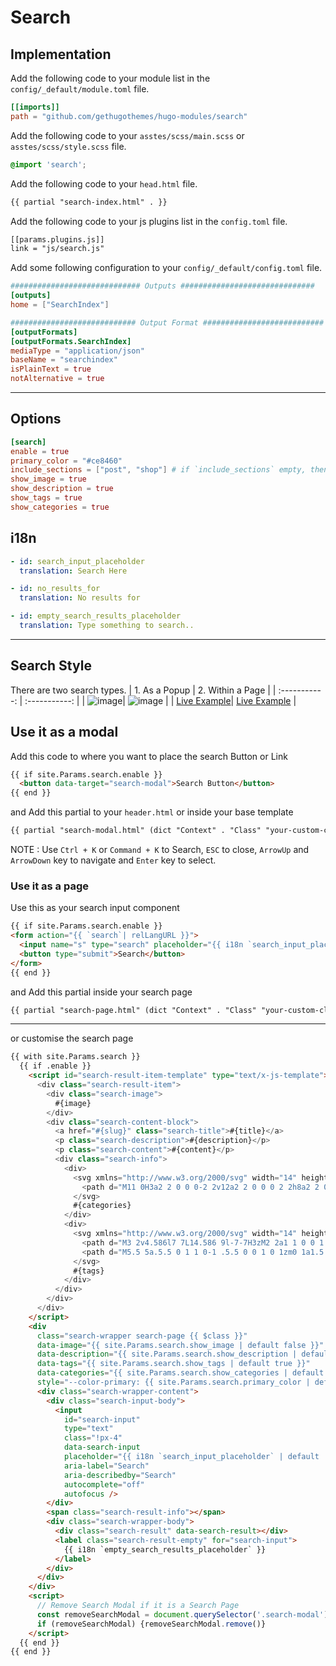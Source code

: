 # Search

## Implementation

Add the following code to your module list in the `config/_default/module.toml` file.

```toml
[[imports]]
path = "github.com/gethugothemes/hugo-modules/search"
```

Add the following code to your `asstes/scss/main.scss` or `asstes/scss/style.scss` file.

```scss
@import 'search';
```

Add the following code to your `head.html` file.

```html
{{ partial "search-index.html" . }}
```

Add the following code to your js plugins list in the `config.toml` file.

```html
[[params.plugins.js]]
link = "js/search.js"
```

Add some following configuration to your `config/_default/config.toml` file.

```toml
############################# Outputs ##############################
[outputs]
home = ["SearchIndex"]

############################ Output Format ###########################
[outputFormats]
[outputFormats.SearchIndex]
mediaType = "application/json"
baseName = "searchindex"
isPlainText = true
notAlternative = true
```

<hr>

## Options

```toml
[search]
enable = true
primary_color = "#ce8460"
include_sections = ["post", "shop"] # if `include_sections` empty, then section's will come from `mainSections`
show_image = true
show_description = true
show_tags = true
show_categories = true
```

## i18n

```yaml
- id: search_input_placeholder
  translation: Search Here

- id: no_results_for
  translation: No results for

- id: empty_search_results_placeholder
  translation: Type something to search..
```

<hr>

## Search Style

There are two search types.
| 1. As a Popup      | 2. Within a Page |
| :-----------: | :-----------: |
| ![image](https://github.com/gethugothemes/hugo-modules/assets/87603786/daf67039-f84c-4799-95b8-4d647e0f535f)| ![image](https://github.com/gethugothemes/hugo-modules/assets/87603786/84ab4cc1-e8fd-460c-95f1-e5432b8b792b) |
| [Live Example](https://demo.gethugothemes.com/bookworm/)| [Live Example](https://demo.gethugothemes.com/logbook/) |

## Use it as a modal

Add this code to where you want to place the search Button or Link

```html
{{ if site.Params.search.enable }}
  <button data-target="search-modal">Search Button</button>
{{ end }}
```

and Add this partial to your `header.html` or inside your base template

```html
{{ partial "search-modal.html" (dict "Context" . "Class" "your-custom-class") }}
```

NOTE : Use `Ctrl + K` or `Command + K` to Search, `ESC` to close, `ArrowUp` and `ArrowDown` key to navigate and `Enter` key to select.

### Use it as a page

Use this as your search input component

```html
{{ if site.Params.search.enable }}
<form action="{{ `search`| relLangURL }}">
  <input name="s" type="search" placeholder="{{ i18n `search_input_placeholder`}}">
  <button type="submit">Search</button>
</form>
{{ end }}
```

and Add this partial inside your search page

```html
{{ partial "search-page.html" (dict "Context" . "Class" "your-custom-class") }}
```

<hr>

or customise the search page

```html
{{ with site.Params.search }}
  {{ if .enable }}
    <script id="search-result-item-template" type="text/x-js-template">
      <div class="search-result-item">
        <div class="search-image">
          #{image}
        </div>
        <div class="search-content-block">
          <a href="#{slug}" class="search-title">#{title}</a>
          <p class="search-description">#{description}</p>
          <p class="search-content">#{content}</p>
          <div class="search-info">
            <div>
              <svg xmlns="http://www.w3.org/2000/svg" width="14" height="14" fill="currentColor" viewBox="0 0 16 16" style="margin-top:-2px">
                <path d="M11 0H3a2 2 0 0 0-2 2v12a2 2 0 0 0 2 2h8a2 2 0 0 0 2-2 2 2 0 0 0 2-2V4a2 2 0 0 0-2-2 2 2 0 0 0-2-2zm2 3a1 1 0 0 1 1 1v8a1 1 0 0 1-1 1V3zM2 2a1 1 0 0 1 1-1h8a1 1 0 0 1 1 1v12a1 1 0 0 1-1 1H3a1 1 0 0 1-1-1V2z"/>
              </svg>
              #{categories}
            </div>
            <div>
              <svg xmlns="http://www.w3.org/2000/svg" width="14" height="14" fill="currentColor" viewBox="0 0 16 16">
                <path d="M3 2v4.586l7 7L14.586 9l-7-7H3zM2 2a1 1 0 0 1 1-1h4.586a1 1 0 0 1 .707.293l7 7a1 1 0 0 1 0 1.414l-4.586 4.586a1 1 0 0 1-1.414 0l-7-7A1 1 0 0 1 2 6.586V2z"/>
                <path d="M5.5 5a.5.5 0 1 1 0-1 .5.5 0 0 1 0 1zm0 1a1.5 1.5 0 1 0 0-3 1.5 1.5 0 0 0 0 3zM1 7.086a1 1 0 0 0 .293.707L8.75 15.25l-.043.043a1 1 0 0 1-1.414 0l-7-7A1 1 0 0 1 0 7.586V3a1 1 0 0 1 1-1v5.086z"/>
              </svg>
              #{tags}
            </div>
          </div>
        </div>
      </div>
    </script>
    <div
      class="search-wrapper search-page {{ $class }}"
      data-image="{{ site.Params.search.show_image | default false }}"
      data-description="{{ site.Params.search.show_description | default true }}"
      data-tags="{{ site.Params.search.show_tags | default true }}"
      data-categories="{{ site.Params.search.show_categories | default true }}"
      style="--color-primary: {{ site.Params.search.primary_color | default `#7f0ec6` }}">
      <div class="search-wrapper-content">
        <div class="search-input-body">
          <input
            id="search-input"
            type="text"
            class="!px-4"
            data-search-input
            placeholder="{{ i18n `search_input_placeholder` | default .input_placeholder }}"
            aria-label="Search"
            aria-describedby="Search"
            autocomplete="off"
            autofocus />
        </div>
        <span class="search-result-info"></span>
        <div class="search-wrapper-body">
          <div class="search-result" data-search-result></div>
          <label class="search-result-empty" for="search-input">
            {{ i18n `empty_search_results_placeholder` }}
          </label>
        </div>
      </div>
    </div>
    <script>
      // Remove Search Modal if it is a Search Page
      const removeSearchModal = document.querySelector('.search-modal');
      if (removeSearchModal) {removeSearchModal.remove()}
    </script>
  {{ end }}
{{ end }}
```
